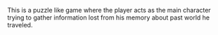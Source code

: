  This is a puzzle like game where the player acts as the main character trying to gather information lost from his memory about past world he traveled.